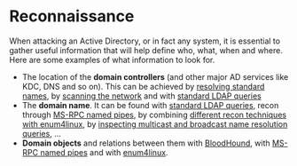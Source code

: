 # Reconnaissance

When attacking an Active Directory, or in fact any system, it is essential to gather useful information that will help define who, what, when and where. Here are some examples of what information to look for.

* The location of the **domain controllers** (and other major AD services like KDC, DNS and so on). This can be achieved by [resolving standard names](../../a-d/recon/network/dns.md), by [scanning the network](../../a-d/recon/network/port-scanning.md) and with [standard LDAP queries](../../a-d/recon/network/ldap.md)
* The **domain name**. It can be found with [standard LDAP queries](../../a-d/recon/network/ldap.md), recon through [MS-RPC named pipes](../../a-d/recon/network/ms-rpc.md), by combining [different recon techniques with enum4linux](../../a-d/recon/tools/enum4linux.md), by [inspecting multicast and broadcast name resolution queries](../../a-d/recon/tools/responder.md), ...
* **Domain objects** and relations between them with [BloodHound](../../a-d/recon/tools/bloodhound.md), with [MS-RPC named pipes](../../a-d/recon/network/ms-rpc.md) and with [enum4linux](../../a-d/recon/tools/enum4linux.md).
